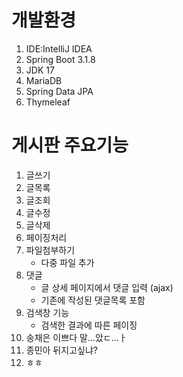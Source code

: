 # 개발환경


1. IDE:IntelliJ IDEA 
2. Spring Boot 3.1.8
3. JDK 17
4. MariaDB
5. Spring Data JPA
6. Thymeleaf

# 게시판 주요기능

1. 글쓰기
2. 글목록
3. 글조회
4. 글수정
5. 글삭제
6. 페이징처리
7. 파일첨부하기
   - 다중 파일 추가
8. 댓글
    - 글 상세 페이지에서 댓글 입력 (ajax)
    - 기존에 작성된 댓글목록 포함
9. 검색창 기능
   - 검색한 결과에 따른 페이징
10. 송채은 이쁘다 말...았ㄷ...ㅏ
11. 종민아 뒤지고싶냐?
12. ㅎㅎ